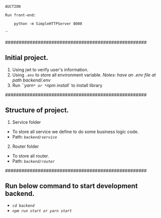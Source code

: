 
`
				AUCTION
`


``
	Run front-end:
``

```
	python -m SimpleHTTPServer 8000
```
``

####################################################
## Initial project.
1. Using jwt to verify user's information.
2. Using *`.env`* to store all environment variable.
_Notes: have an .env file at path backend/.env_
3. Run *``yarn`* or *`npm install`* to install library

####################################################
## Structure of project.
1. Service folder
- To store all service we define to do some business logic code.
- Path: *`backend/service`*

2. Router folder
- To store all router.
- Path: *`backend/router`*

####################################################
##  Run below command to start development backend.
- *`cd backend`*
- *`npm run start or yarn start`*

